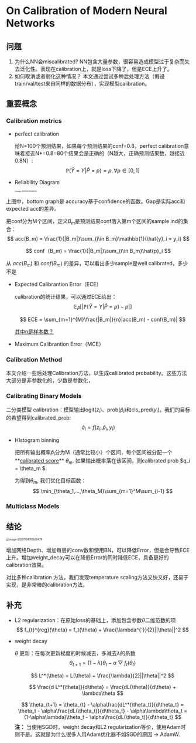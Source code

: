 # On Calibration of Modern Neural Networks

## 问题

1. 为什么NN会miscalibrated? NN包含大量参数，很容易造成模型过于复杂而失去泛化性。表现在calibration上，就是loss下降了，但是ECE上升了。
2. 如何取消或者弱化这种情况？ 本文通过尝试多种后处理方法（假设train/val/test来自同样的数据分布），实现模型calibration。

## 重要概念

### Calibration metrics

- perfect calibration

  给N=100个预测结果，如果每个预测结果的conf=0.8，perfect calibration意味着接近N*=0.8=80个结果会是正确的（N越大，正确预测结果数，越接近0.8N）:
  $$
  \mathbb{P}(\hat{Y}=Y|\hat{P}=p)=p, \forall{p} \in [0,1]
  $$

- Reliability Diagram

  <img src="https://tva1.sinaimg.cn/large/0081Kckwly1gkio4ggrc5j30rs0x4jxi.jpg" alt="image-20201102140046542" style="zoom:30%;" />

上图中，bottom graph是 accuracy基于confidence的函数。Gap是实际acc和expected acc的差异。

把conf分为M个区间，定义$B_m$是预测结果conf落入第m个区间的sample ind的集合：
$$
acc(B_m) = \frac{1}{|B_m|}\sum_{i\in B_m}\mathbb{1}(\hat{y}_i = y_i)
$$

$$
conf（B_m) = \frac{1}{|B_m|}\sum_{i\in B_m}\hat{p}_i
$$

从 $acc(B_m)$ 和 $conf(B_m)$ 的差异，可以看出多少sample是well calibrated，多少不是

- Expected Calibrantion Error（ECE）

  calibration的统计结果，可以通过ECE给出：
  $$
  \mathbb{E}_{\hat{P}}[|\mathbb{P}(\hat{Y}=Y|\hat{P}=p) - p|]
  $$

  $$
  ECE = \sum_{m=1}^{M}\frac{|B_m|}{n}|acc(B_m) - conf(B_m)|
  $$

  <u>其中n是样本数？</u>



- Maximum Calibrantion Error（MCE）



### Calibration Method

本文介绍一些后处理Calibration方法，以生成caliibrated probability。这些方法大部分是非参数化的，少数是参数化，

### Calibrating Binary Models

二分类模型 calibration：模型输出logit$(z_i)$、prob($\hat{p}_i$)和cls_pred($y_i$)。我们的目标的希望得到calibrated_prob:
$$
\hat{q}_i = f(z_i,\hat{p}_i,y_i)
$$

- HIstogram binning

  把所有输出概率$\hat{p}_i$分为M（通常比较小）个区间，每个区间被分配一个**<u>calibrated score</u>** $\theta_m$. 如果输出概率落在该区间，则calibrated prob $q_i = \theta_m $.

  为得到$\theta_m$, 我们优化目标函数：
  $$
  \min_{\theta_1,...,\theta_M}\sum_{m=1}^M\sum_{i-1}
  $$
  

### Multiclass Models





## 结论

<img src="/Users/lizhiwei/Documents/papers/papers.active.calibration/image-20201104110606479.png" alt="image-20201104110606479" style="zoom:50%;" />

增加网络Depth、增加每层的conv数和使用BN，可以降低Error，但是会导致ECE上升。增加weight_decay可以在降低Error的同时降低ECE，具备更好的calibration效果。



对比多种calibration 方法，我们发现temperature scaling方法又快又好，还易于实现，是非常棒的calibration方法。



## 补充

- L2 regularization：在原始loss的基础上，添加包含参数$\theta$二维范数的项
  $$
  f_{t}^{reg}(\theta) = f_t(\theta) + \frac{\lambda^{'}}{2}||\theta||^2
  $$
  

- weight decay

  $\theta$ 更新：在每次更新梯度的时候减去，多减去$\lambda$的系数
  $$
  \theta_{t+1} = (1-\lambda)\theta_t - \alpha\bigtriangledown	f_t(\theta_t)
  $$
  
  $$
  L^*(\theta) = L(\theta) + \frac{\lambda}{2}||\theta||^2
  $$

  $$
  \frac{d L^*(\theta)}{d\theta} = \frac{dL(\theta)}{d\theta} + \lambda\theta
  $$

  

  
  $$
  \theta_{t+1} = \theta_{t} - \alpha\frac{dL^*(\theta_t)}{d\theta_t} = \theta_t - \alpha\frac{dL(\theta_t)}{d\theta_t} - \alpha\lambda\theta_t = (1-\alpha\lambda)\theta_t - \alpha\frac{dL(\theta_t)}{d\theta_t}
  $$
  **注：** 当使用SGD时，weight decay和L2 regularization等价，使用Adam时则不是。这就是为什么很多人用Adam优化器不如SGD的原因 -> AdamW.

  


